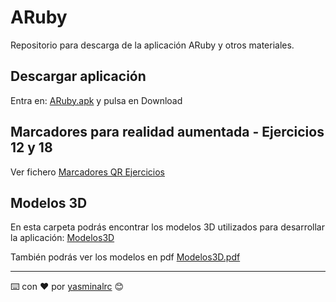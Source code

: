 # ARuby
Repositorio para descarga de la aplicación ARuby y otros materiales.

## Descargar aplicación 

Entra en: [ARuby.apk](https://github.com/yasminalrc/ARuby/blob/4e53543ee1a2a273b6da2b6f858224be8b3c479e/ARuby.apk) y pulsa en Download

## Marcadores para realidad aumentada - Ejercicios 12 y 18

Ver fichero [Marcadores QR Ejercicios](https://github.com/yasminalrc/ARuby/blob/f0155163d1a29f00c6a848f6b27231fe59a65ef5/Fichas%20Ejercicios/Codigos_QR.pdf)


## Modelos 3D 

En esta carpeta podrás encontrar los modelos 3D utilizados para desarrollar la aplicación: [Modelos3D](https://github.com/yasminalrc/ARuby/tree/main/Modelos3D)

También podrás ver los modelos en pdf [Modelos3D.pdf](https://github.com/yasminalrc/ARuby/blob/6e7fc5cae67be88956b06f40785a9d202d411e5a/Modelos3D/Modelos3D.pdf)


---
⌨️ con ❤️ por [yasminalrc](https://github.com/yasminalrc) 😊
